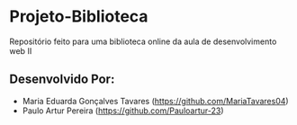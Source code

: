 # Projeto-Biblioteca

Repositório feito para uma biblioteca online da aula de desenvolvimento web II

## Desenvolvido Por:

- Maria Eduarda Gonçalves Tavares (https://github.com/MariaTavares04)
- Paulo Artur Pereira (https://github.com/Pauloartur-23)